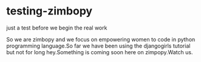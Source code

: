 # testing-zimbopy
just a test before we begin the real work

So we are zimbopy and we focus on empowering women to code in python programming language.So far we have been using the djangogirls tutorial but not for long hey.Something is coming soon here on zimpopy.Watch us.
